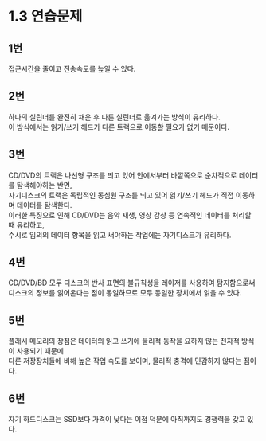 # 1.3 연습문제

## 1번
접근시간을 줄이고 전송속도를 높일 수 있다.

## 2번
하나의 실린더를 완전히 채운 후 다른 실린더로 옮겨가는 방식이 유리하다.  
이 방식에서는 읽기/쓰기 헤드가 다른 트랙으로 이동할 필요가 없기 때문이다.

## 3번
CD/DVD의 트랙은 나선형 구조를 띄고 있어 안에서부터 바깥쪽으로 순차적으로 데이터를 탐색해야하는 반면,  
자기디스크의 트랙은 독립적인 동심원 구조를 띄고 있어 읽기/쓰기 헤드가 직접 이동하며 데이터를 탐색한다.  
이러한 특징으로 인해 CD/DVD는 음악 재생, 영상 감상 등 연속적인 데이터를 처리할 때 유리하고,  
수시로 임의의 데이터 항목을 읽고 써야하는 작업에는 자기디스크가 유리하다.

## 4번
CD/DVD/BD 모두 디스크의 반사 표면의 불규칙성을 레이저를 사용하여 탐지함으로써  
디스크의 정보를 읽어온다는 점이 동일하므로 모두 동일한 장치에서 읽을 수 있다.

## 5번
플래시 메모리의 장점은 데이터의 읽고 쓰기에 물리적 동작을 요하지 않는 전자적 방식이 사용되기 때문에   
다른 저장장치들에 비해 높은 작업 속도를 보이며, 물리적 충격에 민감하지 않다는 점이다.

## 6번
자기 하드디스크는 SSD보다 가격이 낮다는 이점 덕분에 아직까지도 경쟁력을 갖고 있다.

